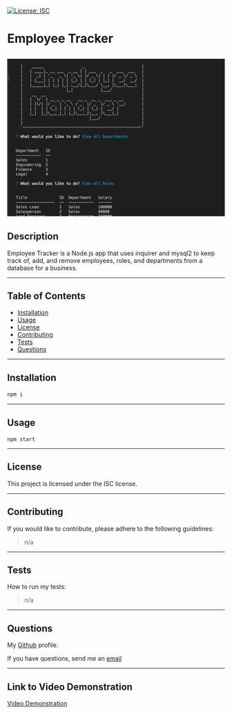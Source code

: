 [![License: ISC](https://img.shields.io/badge/License-ISC-blue.svg)](https://opensource.org/licenses/ISC)     
  # Employee Tracker

  ![Screenshot](/assets/img/Screen%20Shot%202022-07-27%20at%2011.57.26%20PM.png)
  ---
  ## Description

  Employee Tracker is a Node.js app that uses inquirer and mysql2 to keep track of, add, and remove employees, roles, and departments from a database for a business.

  ---
  ## Table of Contents

  - [Installation](#installation)
  - [Usage](#usage)
  - [License](#license)
  - [Contributing](#contributing)
  - [Tests](#tests)
  - [Questions](#questions)

  ---
  ## Installation

  ```bash
  npm i
  ```

  ---
  ## Usage

  ```
  npm start
  ```

  ---
  ## License

  
  This project is licensed under the ISC license.
  

  ---
  ## Contributing

  If you would like to contribute, please adhere to the following guidelines:
  >n/a

  ---
  ## Tests

  How to run my tests:
  >n/a
  
  ---
  ## Questions

  My [Github](https://github.com/RflctnOfU) profile.

  If you have questions, send me an [email](rflctnofu@hotmail.com)

---
  ## Link to Video Demonstration

  [Video Demonstration](https://drive.google.com/file/d/1wP5nx356JRdC5sPa8ICWKLzJJAOqV6W4/view)